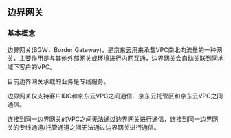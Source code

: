 ## **边界网关**

### **基本概念**

边界网关(BGW，Border Gateway)，是京东云用来承载VPC南北向流量的一种网关，主要作用是与其他外部网关或环境进行内网互通，边界网关会自动关联到同地域下客户的VPC。

目前边界网关承载的业务是专线服务。

边界网关仅支持客户IDC和京东云VPC之间通信、京东云托管区和京东云VPC之间通信。

连接到同一边界网关的VPC之间无法通过边界网关进行通信，连接到同一边界网关的专线通道/托管通道之间无法通过边界网关进行通信。
